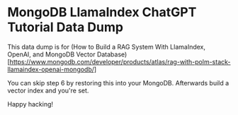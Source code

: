 # MongoDB LlamaIndex ChatGPT Tutorial Data Dump

This data dump is for (How to Build a RAG System With LlamaIndex, OpenAI, and MongoDB Vector Database)[https://www.mongodb.com/developer/products/atlas/rag-with-polm-stack-llamaindex-openai-mongodb/]

You can skip step 6 by restoring this into your MongoDB. Afterwards build a vector index and you're set.

Happy hacking!

